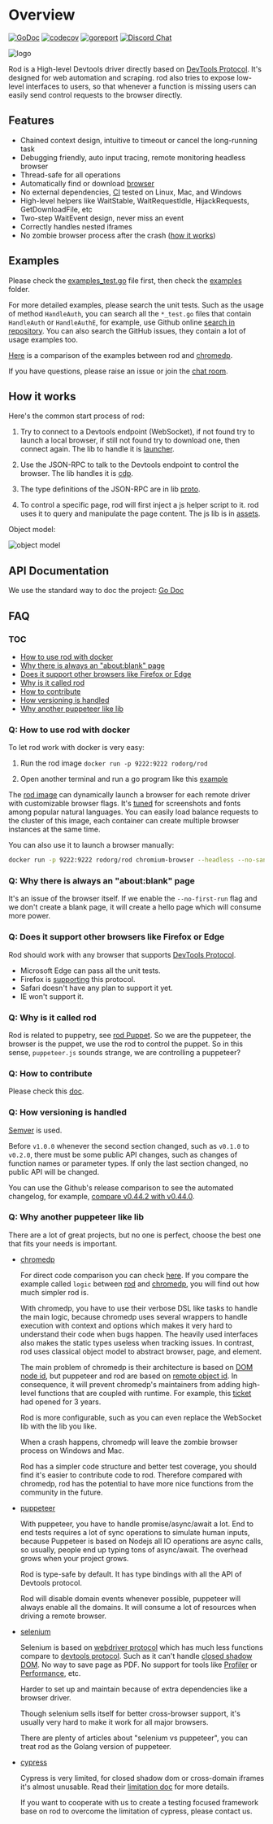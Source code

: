 # Overview

[![GoDoc](https://godoc.org/github.com/go-rod/rod?status.svg)](https://pkg.go.dev/github.com/go-rod/rod?tab=doc)
[![codecov](https://codecov.io/gh/go-rod/rod/branch/master/graph/badge.svg)](https://codecov.io/gh/go-rod/rod)
[![goreport](https://goreportcard.com/badge/github.com/go-rod/rod)](https://goreportcard.com/report/github.com/go-rod/rod)
[![Discord Chat](https://img.shields.io/discord/719933559456006165.svg)][discord room]

![logo](fixtures/banner.png)

Rod is a High-level Devtools driver directly based on [DevTools Protocol][devtools protocol].
It's designed for web automation and scraping. rod also tries to expose low-level interfaces to users, so that whenever a function is missing users can easily send control requests to the browser directly.

## Features

- Chained context design, intuitive to timeout or cancel the long-running task
- Debugging friendly, auto input tracing, remote monitoring headless browser
- Thread-safe for all operations
- Automatically find or download [browser](lib/launcher)
- No external dependencies, [CI](https://github.com/go-rod/rod/actions) tested on Linux, Mac, and Windows
- High-level helpers like WaitStable, WaitRequestIdle, HijackRequests, GetDownloadFile, etc
- Two-step WaitEvent design, never miss an event
- Correctly handles nested iframes
- No zombie browser process after the crash ([how it works](https://github.com/ysmood/leakless))

## Examples

Please check the [examples_test.go](examples_test.go) file first, then check the [examples](lib/examples) folder.

For more detailed examples, please search the unit tests.
Such as the usage of method `HandleAuth`, you can search all the `*_test.go` files that contain `HandleAuth` or `HandleAuthE`,
for example, use Github online [search in repository](https://github.com/go-rod/rod/search?q=HandleAuth&unscoped_q=HandleAuth).
You can also search the GitHub issues, they contain a lot of usage examples too.

[Here](lib/examples/compare-chromedp) is a comparison of the examples between rod and [chromedp][chromedp].

If you have questions, please raise an issue or join the [chat room][discord room].

## How it works

Here's the common start process of rod:

1. Try to connect to a Devtools endpoint (WebSocket), if not found try to launch a local browser, if still not found try to download one, then connect again. The lib to handle it is [launcher](lib/launcher).

1. Use the JSON-RPC to talk to the Devtools endpoint to control the browser. The lib handles it is [cdp](lib/cdp).

1. The type definitions of the JSON-RPC are in lib [proto](lib/proto).

1. To control a specific page, rod will first inject a js helper script to it. rod uses it to query and manipulate the page content. The js lib is in [assets](lib/assets).

Object model:

![object model](fixtures/object-model.svg)

## API Documentation

We use the standard way to doc the project: [Go Doc](https://pkg.go.dev/github.com/go-rod/rod?tab=doc)

## FAQ

### TOC

- [How to use rod with docker](#q-how-to-use-rod-with-docker)
- [Why there is always an "about:blank" page](#q-why-there-is-always-an-aboutblank-page)
- [Does it support other browsers like Firefox or Edge](#q-does-it-support-other-browsers-like-firefox-or-edge)
- [Why is it called rod](#q-why-is-it-called-rod)
- [How to contribute](#q-how-to-contribute)
- [How versioning is handled](#q-how-versioning-is-handled)
- [Why another puppeteer like lib](#q-why-another-puppeteer-like-lib)

### Q: How to use rod with docker

To let rod work with docker is very easy:

1. Run the rod image `docker run -p 9222:9222 rodorg/rod`

2. Open another terminal and run a go program like this [example](lib/examples/remote-launch/main.go)

The [rod image](https://hub.docker.com/repository/docker/rodorg/rod)
can dynamically launch a browser for each remote driver with customizable browser flags.
It's [tuned](lib/docker/Dockerfile) for screenshots and fonts among popular natural languages.
You can easily load balance requests to the cluster of this image, each container can create multiple browser instances at the same time.

You can also use it to launch a browser manually:

```bash
docker run -p 9222:9222 rodorg/rod chromium-browser --headless --no-sandbox --remote-debugging-port=9222 --remote-debugging-address=0.0.0.0
```

### Q: Why there is always an "about:blank" page

It's an issue of the browser itself. If we enable the `--no-first-run` flag and we don't create a blank page, it will create a hello page which will consume more power.

### Q: Does it support other browsers like Firefox or Edge

Rod should work with any browser that supports [DevTools Protocol](https://chromedevtools.github.io/devtools-protocol/).

- Microsoft Edge can pass all the unit tests.
- Firefox is [supporting](https://wiki.mozilla.org/Remote) this protocol.
- Safari doesn't have any plan to support it yet.
- IE won't support it.

### Q: Why is it called rod

Rod is related to puppetry, see [rod Puppet](https://en.wikipedia.org/wiki/Puppet#rod_puppet).
So we are the puppeteer, the browser is the puppet, we use the rod to control the puppet.
So in this sense, `puppeteer.js` sounds strange, we are controlling a puppeteer?

### Q: How to contribute

Please check this [doc](.github/CONTRIBUTING.md).

### Q: How versioning is handled

[Semver](https://semver.org/) is used.

Before `v1.0.0` whenever the second section changed, such as `v0.1.0` to `v0.2.0`, there must be some public API changes, such as changes of function names or parameter types. If only the last section changed, no public API will be changed.

You can use the Github's release comparison to see the automated changelog, for example, [compare v0.44.2 with v0.44.0](https://github.com/go-rod/rod/compare/v0.44.0...v0.44.2).

### Q: Why another puppeteer like lib

There are a lot of great projects, but no one is perfect, choose the best one that fits your needs is important.

- [chromedp][chromedp]

  For direct code comparison you can check [here](lib/examples/compare-chromedp). If you compare the example called `logic` between [rod](lib/examples/compare-chromedp/logic/main.go) and [chromedp](https://github.com/chromedp/examples/blob/master/logic/main.go), you will find out how much simpler rod is.

  With chromedp, you have to use their verbose DSL like tasks to handle the main logic, because chromedp uses several wrappers to handle execution with context and options which makes it very hard to understand their code when bugs happen. The heavily used interfaces also makes the static types useless when tracking issues. In contrast, rod uses classical object model to abstract browser, page, and element.

  The main problem of chromedp is their architecture is based on [DOM node id](https://chromedevtools.github.io/devtools-protocol/tot/DOM/#type-NodeId), but puppeteer and rod are based on [remote object id](https://chromedevtools.github.io/devtools-protocol/tot/Runtime/#type-RemoteObjectId). In consequence, it will prevent chromedp's maintainers from adding high-level functions that are coupled with runtime.
  For example, this [ticket](https://github.com/chromedp/chromedp/issues/72) had opened for 3 years.

  Rod is more configurable, such as you can even replace the WebSocket lib with the lib you like.

  When a crash happens, chromedp will leave the zombie browser process on Windows and Mac.

  Rod has a simpler code structure and better test coverage, you should find it's easier to contribute code to rod. Therefore compared with chromedp, rod has the potential to have more nice functions from the community in the future.

- [puppeteer][puppeteer]

  With puppeteer, you have to handle promise/async/await a lot. End to end tests requires a lot of sync operations to simulate human inputs, because Puppeteer is based on Nodejs all IO operations are async calls, so usually, people end up typing tons of async/await. The overhead grows when your project grows.

  Rod is type-safe by default. It has type bindings with all the API of Devtools protocol.

  Rod will disable domain events whenever possible, puppeteer will always enable all the domains. It will consume a lot of resources when driving a remote browser.

- [selenium](https://www.selenium.dev/)

  Selenium is based on [webdriver protocol](https://www.w3.org/TR/webdriver/) which has much less functions compare to [devtools protocol][devtools protocol]. Such as it can't handle [closed shadow DOM](https://github.com/sukgu/shadow-automation-selenium/issues/7#issuecomment-563062460). No way to save page as PDF. No support for tools like [Profiler](https://chromedevtools.github.io/devtools-protocol/tot/Profiler/) or [Performance](https://chromedevtools.github.io/devtools-protocol/tot/Performance/), etc.

  Harder to set up and maintain because of extra dependencies like a browser driver.

  Though selenium sells itself for better cross-browser support, it's usually very hard to make it work for all major browsers.

  There are plenty of articles about "selenium vs puppeteer", you can treat rod as the Golang version of puppeteer.

- [cypress](https://www.cypress.io/)

  Cypress is very limited, for closed shadow dom or cross-domain iframes it's almost unusable. Read their [limitation doc](https://docs.cypress.io/guides/references/trade-offs.html) for more details.

  If you want to cooperate with us to create a testing focused framework base on rod to overcome the limitation of cypress, please contact us.

[devtools protocol]: https://chromedevtools.github.io/devtools-protocol
[chromedp]: https://github.com/chromedp/chromedp
[puppeteer]: https://github.com/puppeteer/puppeteer
[discord room]: https://discord.gg/CpevuvY
